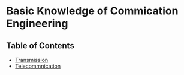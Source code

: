 # Basic Knowledge of Commication Engineering

## Table of Contents
- [Transmission](https://github.com/junzer0/communication/blob/main/Transmission/README.md)
- [Telecommnication](https://github.com/junzer0/communication/tree/main/Telecommunication)
